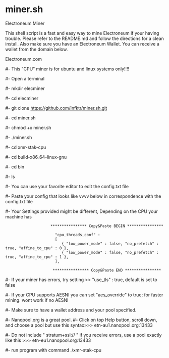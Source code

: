 # miner.sh
Electroneum Miner

This shell script is a fast and easy way to mine Electroneum if your having trouble.
Please refer to the README.md and follow the directions for a clean install. Also make
sure you have an Electroneum Wallet. You can receive a wallet from the domain below.

Electroneum.com

#- This "CPU" miner is for ubuntu and linux systems only!!!!

#- Open a terminal

#-  mkdir elecminer

#-  cd elecminer

#-  git clone https://github.com/infktr/miner.sh.git

#-  cd miner.sh

#-  chmod +x miner.sh

#-  ./miner.sh

#-  cd xmr-stak-cpu

#-  cd build-x86_64-linux-gnu

#-  cd bin

#- ls

#- You can use your favorite editor to edit the config.txt file

#- Paste your config that looks like vvvv below in correspondence with the config.txt file

#- Your Settings provided might be different, Depending on the CPU your machine has

                        **************** Copy&Paste BEGIN ****************

                          "cpu_threads_conf" :
                          [
                             { "low_power_mode" : false, "no_prefetch" : true, "affine_to_cpu" : 0 },
                             { "low_power_mode" : false, "no_prefetch" : true, "affine_to_cpu" : 1 },
                          ],

                         **************** Copy&Paste END ****************

#- If your miner has errors, try setting  >>  "use_tls" : true,      default is set to false
                                
                                      
 #- If your CPU supports AESNI you can set "aes_override" to true; for faster mining. wont work if no AESNI
 
 #- Make sure to have a wallet address and your pool specified.
 
 #- Nanopool.org is a great pool. 
 #- Click on top Help button, scroll down, and choose a pool but use this syntax>>> etn-au1.nanopool.org:13433
 
 #- Do not include " stratum+ssl:// " if you receive errors, use a pool exactly like this >>> etn-eu1.nanopool.org:13433 
 
 #- run program with command    ./xmr-stak-cpu








